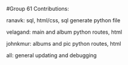 #Group 61
Contributions:

ranavk: sql, html/css, sql generate python file

velagand: main and album python routes, html

johnkmur: albums and pic python routes, html

all: general updating and debugging